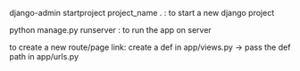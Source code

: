 django-admin startproject project_name . : to start a new django project

python manage.py runserver : to run the app on server

to create a new route/page link: create a def in app/views.py -> pass the def path in app/urls.py
